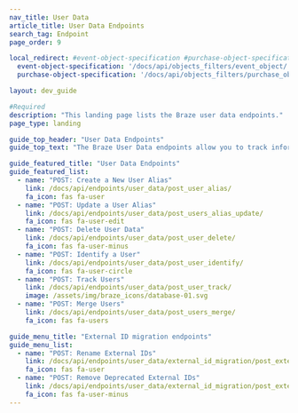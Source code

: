 ```yaml
---
nav_title: User Data
article_title: User Data Endpoints
search_tag: Endpoint
page_order: 9

local_redirect: #event-object-specification #purchase-object-specification
  event-object-specification: '/docs/api/objects_filters/event_object/'
  purchase-object-specification: '/docs/api/objects_filters/purchase_object/'

layout: dev_guide

#Required
description: "This landing page lists the Braze user data endpoints."
page_type: landing

guide_top_header: "User Data Endpoints"
guide_top_text: "The Braze User Data endpoints allow you to track information on your users by logging data about your users that comes from outside your mobile app. You can also use this API to delete users for testing or other purposes. <br> <br> All API endpoints have a data payload limit of 4&nbsp;MB. Attempts to post more data than 4&nbsp;MB will fail with an HTTP 413 Request Entity Too Large. <br> <br> The examples in this section contain the URL https://rest.iad-01.braze.com, but you may need to use a different endpoint URL (for example, if you are hosted in the Braze EU data center or have a dedicated Braze installation). Your Braze customer success manager will inform you if you should use a different endpoint URL."

guide_featured_title: "User Data Endpoints"
guide_featured_list:
  - name: "POST: Create a New User Alias"
    link: /docs/api/endpoints/user_data/post_user_alias/
    fa_icon: fas fa-user
  - name: "POST: Update a User Alias"
    link: /docs/api/endpoints/user_data/post_users_alias_update/
    fa_icon: fas fa-user-edit
  - name: "POST: Delete User Data"
    link: /docs/api/endpoints/user_data/post_user_delete/
    fa_icon: fas fa-user-minus
  - name: "POST: Identify a User"
    link: /docs/api/endpoints/user_data/post_user_identify/
    fa_icon: fas fa-user-circle
  - name: "POST: Track Users"
    link: /docs/api/endpoints/user_data/post_user_track/
    image: /assets/img/braze_icons/database-01.svg
  - name: "POST: Merge Users"
    link: /docs/api/endpoints/user_data/post_users_merge/
    fa_icon: fas fa-users

guide_menu_title: "External ID migration endpoints"
guide_menu_list:
  - name: "POST: Rename External IDs"
    link: /docs/api/endpoints/user_data/external_id_migration/post_external_ids_rename/
    fa_icon: fas fa-user
  - name: "POST: Remove Deprecated External IDs"
    link: /docs/api/endpoints/user_data/external_id_migration/post_external_ids_remove/
    fa_icon: fas fa-user-minus
---
```

